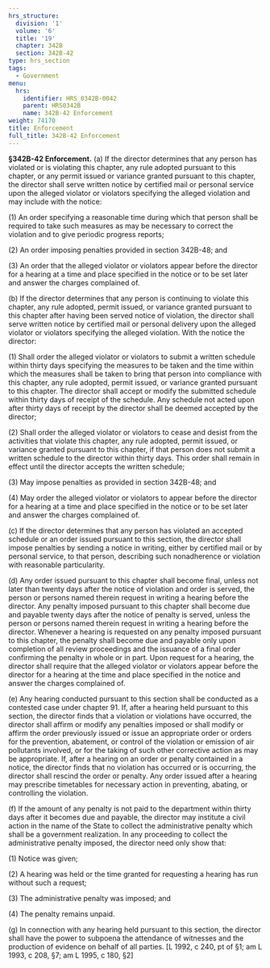 ```yaml
---
hrs_structure:
  division: '1'
  volume: '6'
  title: '19'
  chapter: 342B
  section: 342B-42
type: hrs_section
tags:
  - Government
menu:
  hrs:
    identifier: HRS_0342B-0042
    parent: HRS0342B
    name: 342B-42 Enforcement
weight: 74170
title: Enforcement
full_title: 342B-42 Enforcement
---
```

**§342B-42 Enforcement.** (a) If the director determines that any person has violated or is violating this chapter, any rule adopted pursuant to this chapter, or any permit issued or variance granted pursuant to this chapter, the director shall serve written notice by certified mail or personal service upon the alleged violator or violators specifying the alleged violation and may include with the notice:

(1) An order specifying a reasonable time during which that person shall be required to take such measures as may be necessary to correct the violation and to give periodic progress reports;

(2) An order imposing penalties provided in section 342B-48; and

(3) An order that the alleged violator or violators appear before the director for a hearing at a time and place specified in the notice or to be set later and answer the charges complained of.

(b) If the director determines that any person is continuing to violate this chapter, any rule adopted, permit issued, or variance granted pursuant to this chapter after having been served notice of violation, the director shall serve written notice by certified mail or personal delivery upon the alleged violator or violators specifying the alleged violation. With the notice the director:

(1) Shall order the alleged violator or violators to submit a written schedule within thirty days specifying the measures to be taken and the time within which the measures shall be taken to bring that person into compliance with this chapter, any rule adopted, permit issued, or variance granted pursuant to this chapter. The director shall accept or modify the submitted schedule within thirty days of receipt of the schedule. Any schedule not acted upon after thirty days of receipt by the director shall be deemed accepted by the director;

(2) Shall order the alleged violator or violators to cease and desist from the activities that violate this chapter, any rule adopted, permit issued, or variance granted pursuant to this chapter, if that person does not submit a written schedule to the director within thirty days. This order shall remain in effect until the director accepts the written schedule;

(3) May impose penalties as provided in section 342B-48; and

(4) May order the alleged violator or violators to appear before the director for a hearing at a time and place specified in the notice or to be set later and answer the charges complained of.

(c) If the director determines that any person has violated an accepted schedule or an order issued pursuant to this section, the director shall impose penalties by sending a notice in writing, either by certified mail or by personal service, to that person, describing such nonadherence or violation with reasonable particularity.

(d) Any order issued pursuant to this chapter shall become final, unless not later than twenty days after the notice of violation and order is served, the person or persons named therein request in writing a hearing before the director. Any penalty imposed pursuant to this chapter shall become due and payable twenty days after the notice of penalty is served, unless the person or persons named therein request in writing a hearing before the director. Whenever a hearing is requested on any penalty imposed pursuant to this chapter, the penalty shall become due and payable only upon completion of all review proceedings and the issuance of a final order confirming the penalty in whole or in part. Upon request for a hearing, the director shall require that the alleged violator or violators appear before the director for a hearing at the time and place specified in the notice and answer the charges complained of.

(e) Any hearing conducted pursuant to this section shall be conducted as a contested case under chapter 91\. If, after a hearing held pursuant to this section, the director finds that a violation or violations have occurred, the director shall affirm or modify any penalties imposed or shall modify or affirm the order previously issued or issue an appropriate order or orders for the prevention, abatement, or control of the violation or emission of air pollutants involved, or for the taking of such other corrective action as may be appropriate. If, after a hearing on an order or penalty contained in a notice, the director finds that no violation has occurred or is occurring, the director shall rescind the order or penalty. Any order issued after a hearing may prescribe timetables for necessary action in preventing, abating, or controlling the violation.

(f) If the amount of any penalty is not paid to the department within thirty days after it becomes due and payable, the director may institute a civil action in the name of the State to collect the administrative penalty which shall be a government realization. In any proceeding to collect the administrative penalty imposed, the director need only show that:

(1) Notice was given;

(2) A hearing was held or the time granted for requesting a hearing has run without such a request;

(3) The administrative penalty was imposed; and

(4) The penalty remains unpaid.

(g) In connection with any hearing held pursuant to this section, the director shall have the power to subpoena the attendance of witnesses and the production of evidence on behalf of all parties. [L 1992, c 240, pt of §1; am L 1993, c 208, §7; am L 1995, c 180, §2]